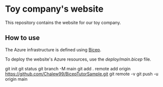 # Toy company's website

This repository contains the website for our toy company.

## How to use

The Azure infrastructure is defined using [Bicep](/azure/azure-resource-manager/bicep).

To deploy the website's Azure resources, use the _deploy/main.bicep_ file.

git init
git status
git branch -M main
git add .
remote add origin https://github.com/Chalew99/BicepTutorSample.git
git remote -v
git push -u origin main


